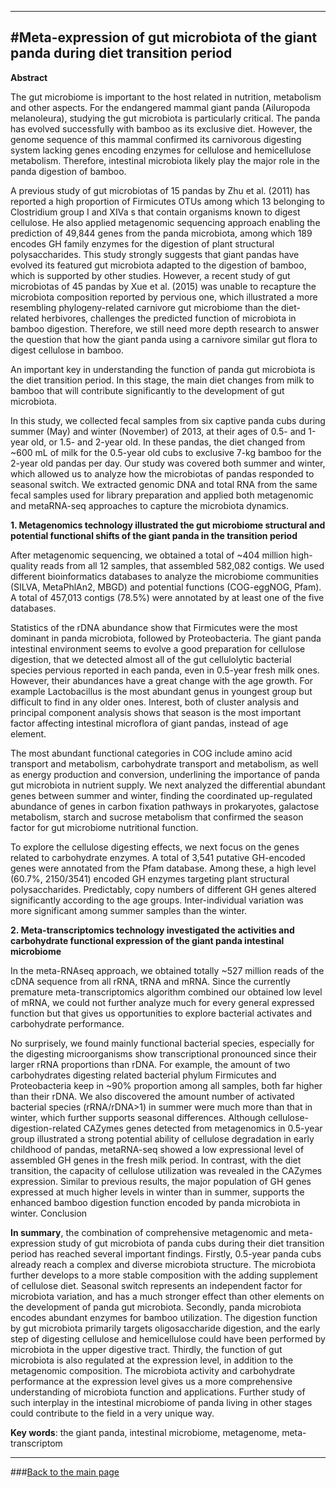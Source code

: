 
------
#Meta-expression of gut microbiota of the giant panda during diet transition period
----

**Abstract**

The gut microbiome is important to the host related in nutrition, metabolism and other aspects. For the endangered mammal giant panda (Ailuropoda melanoleura), studying the gut microbiota is particularly critical. The panda has evolved successfully with bamboo as its exclusive diet. However, the genome sequence of this mammal confirmed its carnivorous digesting system lacking genes encoding enzymes for cellulose and hemicellulose metabolism. Therefore, intestinal microbiota likely play the major role in the panda digestion of bamboo.

A previous study of gut microbiotas of 15 pandas by Zhu et al. (2011) has reported a high proportion of Firmicutes OTUs among which 13 belonging to Clostridium group I and XIVa s that contain organisms known to digest cellulose. He also applied metagenomic sequencing approach enabling the prediction of 49,844 genes from the panda microbiota, among which 189 encodes GH family enzymes for the digestion of plant structural polysaccharides. This study strongly suggests that giant pandas have evolved its featured gut microbiota adapted to the digestion of bamboo, which is supported by other studies. However, a recent study of gut microbiotas of 45 pandas by Xue et al. (2015) was unable to recapture the microbiota composition reported by pervious one, which illustrated a more resembling phylogeny-related carnivore gut microbiome than the diet-related herbivores, challenges the predicted function of microbiota in bamboo digestion. Therefore, we still need more depth research to answer the question that how the giant panda using a carnivore similar gut flora to digest cellulose in bamboo.

An important key in understanding the function of panda gut microbiota is the diet transition period. In this stage, the main diet changes from milk to bamboo that will contribute significantly to the development of gut microbiota.

In this study, we collected fecal samples from six captive panda cubs during summer (May) and winter (November) of 2013, at their ages of 0.5- and 1-year old, or 1.5- and 2-year old. In these pandas, the diet changed from ~600 mL of milk for the 0.5-year old cubs to exclusive 7-kg bamboo for the 2-year old pandas per day. Our study was covered both summer and winter, which allowed us to analyze how the microbiotas of pandas responded to seasonal switch. We extracted genomic DNA and total RNA from the same fecal samples used for library preparation and applied both metagenomic and metaRNA-seq approaches to capture the microbiota dynamics.

**1. Metagenomics technology illustrated the gut microbiome structural and potential functional shifts of the giant panda in the transition period**

After metagenomic sequencing, we obtained a total of ~404 million high-quality reads from all 12 samples, that assembled 582,082 contigs. We used different bioinformatics databases to analyze the microbiome communities (SILVA, MetaPhlAn2, MBGD) and potential functions (COG-eggNOG, Pfam). A total of 457,013 contigs (78.5%) were annotated by at least one of the five databases.

Statistics of the rDNA abundance show that Firmicutes were the most dominant in panda microbiota, followed by Proteobacteria. The giant panda intestinal environment seems to evolve a good preparation for cellulose digestion, that we detected almost all of the gut cellulolytic bacterial species pervious reported in each panda, even in 0.5-year fresh milk ones. However, their abundances have a great change with the age growth. For example Lactobacillus is the most abundant genus in youngest group but difficult to find in any older ones. Interest, both of cluster analysis and principal component analysis shows that season is the most important factor affecting intestinal microflora of giant pandas, instead of age element.

The most abundant functional categories in COG include amino acid transport and metabolism, carbohydrate transport and metabolism, as well as energy production and conversion, underlining the importance of panda gut microbiota in nutrient supply. We next analyzed the differential abundant genes between summer and winter, finding the coordinated up-regulated abundance of genes in carbon fixation pathways in prokaryotes, galactose metabolism, starch and sucrose metabolism that confirmed the season factor for gut microbiome nutritional function.

To explore the cellulose digesting effects, we next focus on the genes related to carbohydrate enzymes. A total of 3,541 putative GH-encoded genes were annotated from the Pfam database. Among these, a high level (60.7%, 2150/3541) encoded GH enzymes targeting plant structural polysaccharides. Predictably, copy numbers of different GH genes altered significantly according to the age groups. Inter-individual variation was more significant among summer samples than the winter.

**2. Meta-transcriptomics technology investigated the activities and carbohydrate functional expression of the giant panda intestinal microbiome**

In the meta-RNAseq approach, we obtained totally ~527 million reads of the cDNA sequence from all rRNA, tRNA and mRNA. Since the currently premature meta-transcriptomics algorithm combined our obtained low level of mRNA, we could not further analyze much for every general expressed function but that gives us opportunities to explore bacterial activates and carbohydrate performance.

No surprisely, we found mainly functional bacterial species, especially for the digesting microorganisms show transcriptional pronounced since their larger rRNA proportions than rDNA. For example, the amount of two carbohydrates digesting related bacterial phylum Firmicutes and Proteobacteria keep in ~90% proportion among all samples, both far higher than their rDNA. We also discovered the amount number of activated bacterial species (rRNA/rDNA>1) in summer were much more than that in winter, which further supports seasonal differences.
Although cellulose-digestion-related CAZymes genes detected from metagenomics in 0.5-year group illustrated a strong potential ability of cellulose degradation in early childhood of pandas, metaRNA-seq showed a low expressional level of assembled GH genes in the fresh milk period. In contrast, with the diet transition, the capacity of cellulose utilization was revealed in the CAZymes expression. Similar to previous results, the major population of GH genes expressed at much higher levels in winter than in summer, supports the enhanced bamboo digestion function encoded by panda microbiota in winter.
Conclusion

**In summary**, the combination of comprehensive metagenomic and meta-expression study of gut microbiota of panda cubs during their diet transition period has reached several important findings. Firstly, 0.5-year panda cubs already reach a complex and diverse microbiota structure. The microbiota further develops to a more stable composition with the adding supplement of cellulose diet. Seasonal switch represents an independent factor for microbiota variation, and has a much stronger effect than other elements on the development of panda gut microbiota. Secondly, panda microbiota encodes abundant enzymes for bamboo utilization. The digestion function by gut microbiota primarily targets oligosaccharide digestion, and the early step of digesting cellulose and hemicellulose could have been performed by microbiota in the upper digestive tract. Thirdly, the function of gut microbiota is also regulated at the expression level, in addition to the metagenomic composition. The microbiota activity and carbohydrate performance at the expression level gives us a more comprehensive understanding of microbiota function and applications. Further study of such interplay in the intestinal microbiome of panda living in other stages could contribute to the field in a very unique way.

**Key words**: the giant panda, intestinal microbiome, metagenome, meta-transcriptom

----
###[Back to the main page](http://www.ziyao.science)



